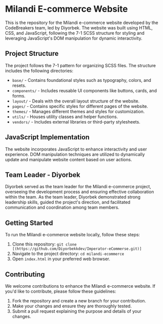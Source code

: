 # Milandi E-commerce Website

This is the repository for the Milandi e-commerce website developed by the CodeBreakers team, led by Diyorbek. The website was built using HTML, CSS, and JavaScript, following the 7-1 SCSS structure for styling and leveraging JavaScript's DOM manipulation for dynamic interactivity.

## Project Structure

The project follows the 7-1 pattern for organizing SCSS files. The structure includes the following directories:

- `base/` - Contains foundational styles such as typography, colors, and resets.
- `components/` - Includes reusable UI components like buttons, cards, and forms.
- `layout/` - Deals with the overall layout structure of the website.
- `pages/` - Contains specific styles for different pages of the website.
- `themes/` - Manages different themes and styles for customization.
- `utils/` - Houses utility classes and helper functions.
- `vendors/` - Includes external libraries or third-party stylesheets.

## JavaScript Implementation

The website incorporates JavaScript to enhance interactivity and user experience. DOM manipulation techniques are utilized to dynamically update and manipulate website content based on user actions.

## Team Leader - Diyorbek

Diyorbek served as the team leader for the Milandi e-commerce project, overseeing the development process and ensuring effective collaboration within the team. As the team leader, Diyorbek demonstrated strong leadership skills, guided the project's direction, and facilitated communication and coordination among team members.

## Getting Started

To run the Milandi e-commerce website locally, follow these steps:

1. Clone this repository: `git clone [(https://github.com/Diyorbekkdev/Imperator-eCommerse.git)]`
2. Navigate to the project directory: `cd milandi-ecommerce`
3. Open `index.html` in your preferred web browser.

## Contributing

We welcome contributions to enhance the Milandi e-commerce website. If you'd like to contribute, please follow these guidelines:

1. Fork the repository and create a new branch for your contribution.
2. Make your changes and ensure they are thoroughly tested.
3. Submit a pull request explaining the purpose and details of your changes.

